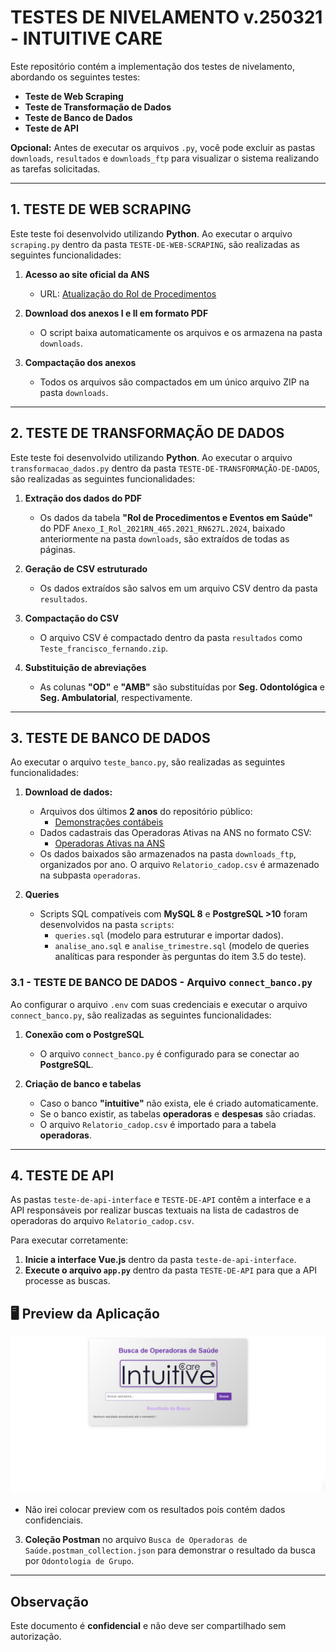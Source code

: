 # TESTES DE NIVELAMENTO v.250321 - INTUITIVE CARE

Este repositório contém a implementação dos testes de nivelamento, abordando os seguintes testes:

- **Teste de Web Scraping**
- **Teste de Transformação de Dados**
- **Teste de Banco de Dados**
- **Teste de API**

**Opcional:** Antes de executar os arquivos `.py`, você pode excluir as pastas `downloads`, `resultados` e `downloads_ftp` para visualizar o sistema realizando as tarefas solicitadas.

---

## 1. TESTE DE WEB SCRAPING

Este teste foi desenvolvido utilizando **Python**. Ao executar o arquivo `scraping.py` dentro da pasta `TESTE-DE-WEB-SCRAPING`, são realizadas as seguintes funcionalidades:

1. **Acesso ao site oficial da ANS**
   - URL: [Atualização do Rol de Procedimentos](https://www.gov.br/ans/pt-br/acesso-a-informacao/participacao-da-sociedade/atualizacao-do-rol-de-procedimentos)

2. **Download dos anexos I e II em formato PDF**
   - O script baixa automaticamente os arquivos e os armazena na pasta `downloads`.

3. **Compactação dos anexos**
   - Todos os arquivos são compactados em um único arquivo ZIP na pasta `downloads`.

---

## 2. TESTE DE TRANSFORMAÇÃO DE DADOS

Este teste foi desenvolvido utilizando **Python**. Ao executar o arquivo `transformacao_dados.py` dentro da pasta `TESTE-DE-TRANSFORMAÇÃO-DE-DADOS`, são realizadas as seguintes funcionalidades:

1. **Extração dos dados do PDF**
   - Os dados da tabela **"Rol de Procedimentos e Eventos em Saúde"** do PDF `Anexo_I_Rol_2021RN_465.2021_RN627L.2024`, baixado anteriormente na pasta `downloads`, são extraídos de todas as páginas.

2. **Geração de CSV estruturado**
   - Os dados extraídos são salvos em um arquivo CSV dentro da pasta `resultados`.

3. **Compactação do CSV**
   - O arquivo CSV é compactado dentro da pasta `resultados` como `Teste_francisco_fernando.zip`.

4. **Substituição de abreviações**
   - As colunas **"OD"** e **"AMB"** são substituídas por **Seg. Odontológica** e **Seg. Ambulatorial**, respectivamente.

---

## 3. TESTE DE BANCO DE DADOS

Ao executar o arquivo `teste_banco.py`, são realizadas as seguintes funcionalidades:

1. **Download de dados:**
   - Arquivos dos últimos **2 anos** do repositório público:
     - [Demonstrações contábeis](https://dadosabertos.ans.gov.br/FTP/PDA/demonstracoes_contabeis/)
   - Dados cadastrais das Operadoras Ativas na ANS no formato CSV:
     - [Operadoras Ativas na ANS](https://dadosabertos.ans.gov.br/FTP/PDA/operadoras_de_plano_de_saude_ativas/)
   - Os dados baixados são armazenados na pasta `downloads_ftp`, organizados por ano. O arquivo `Relatorio_cadop.csv` é armazenado na subpasta `operadoras`.

2. **Queries**
   - Scripts SQL compatíveis com **MySQL 8** e **PostgreSQL >10** foram desenvolvidos na pasta `scripts`:
     - `queries.sql` (modelo para estruturar e importar dados).
     - `analise_ano.sql` e `analise_trimestre.sql` (modelo de queries analíticas para responder às perguntas do item 3.5 do teste).

### 3.1 - TESTE DE BANCO DE DADOS - Arquivo `connect_banco.py`

Ao configurar o arquivo `.env` com suas credenciais e executar o arquivo `connect_banco.py`, são realizadas as seguintes funcionalidades:

1. **Conexão com o PostgreSQL**
   - O arquivo `connect_banco.py` é configurado para se conectar ao **PostgreSQL**.

2. **Criação de banco e tabelas**
   - Caso o banco **"intuitive"** não exista, ele é criado automaticamente.
   - Se o banco existir, as tabelas **operadoras** e **despesas** são criadas.
   - O arquivo `Relatorio_cadop.csv` é importado para a tabela **operadoras**.

---

## 4. TESTE DE API

As pastas `teste-de-api-interface` e `TESTE-DE-API` contêm a interface e a API responsáveis por realizar buscas textuais na lista de cadastros de operadoras do arquivo `Relatorio_cadop.csv`.

Para executar corretamente:

1. **Inicie a interface Vue.js** dentro da pasta `teste-de-api-interface`.
2. **Execute o arquivo `app.py`** dentro da pasta `TESTE-DE-API` para que a API processe as buscas.

## 🖥️ Preview da Aplicação  

![Preview da Aplicação](./teste-de-api-interface/src/assets/intuitive.png)

- Não irei colocar preview com os resultados pois contém dados confidenciais.

3. **Coleção Postman** no arquivo `Busca de Operadoras de Saúde.postman_collection.json` para demonstrar o resultado da busca por `Odontologia de Grupo`.

---

## Observação

Este documento é **confidencial** e não deve ser compartilhado sem autorização.

